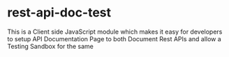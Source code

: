 rest-api-doc-test
=================

This is a Client side JavaScript module which makes it easy for developers to setup API Documentation Page to both Document Rest APIs and allow a Testing Sandbox for the same

